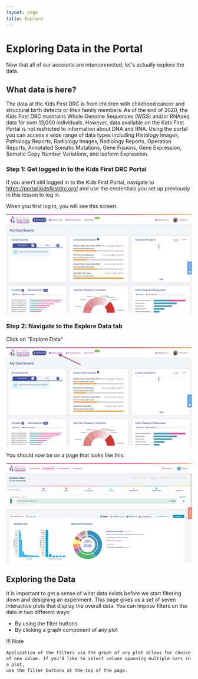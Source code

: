 ```yaml
---
layout: page
title: Explore
---
```


Exploring Data in the Portal
============================

Now that all of our accounts are interconnected, let's actually explore
the data.

What data is here?
------------------

The data at the Kids First DRC is from children with childhood cancer
and structural birth defects or their family members. As of the end of 2020,
the Kids First DRC maintains Whole Genome Sequences (WGS) and/or RNAseq
data for over 13,000 individuals. However, data available on the Kids First Portal
is not restricted to information about DNA and RNA. Using the portal you can access a
wide range of data types including Histology Images, Pathology Reports, Radiology
Images, Radiology Reports, Operation Reports, Annotated Somatic
Mutations, Gene Fusions, Gene Expression, Somatic Copy Number
Variations, and Isoform Expression.

### Step 1: Get logged in to the Kids First DRC Portal

If you aren't still logged in to the Kids First Portal, navigate to
<https://portal.kidsfirstdrc.org/> and use the credentials you set up
previously in this lesson to log in.

When you first log in, you will see
this screen:

![Kids First Dashboard](../images-kf/KidsFirstPortal_11.png "Kids First Dashboard")


### Step 2: Navigate to the Explore Data tab

Click on "Explore Data"

![Go To Explore Data](../images-kf/KidsFirstPortal_12.png "Go To Explore Data")

You should now be on a page that looks like this:

![Explore Data](../images-kf/KidsFirstPortal_13.png "Explore Data")

Exploring the Data
------------------

It is important to get a sense of what data exists before we start
filtering down and designing an experiment. This page gives us a set of
seven interactive plots that display the overall data. You can impose
filters on the data in two different ways:

-   By using the filter buttons
-   By clicking a graph component of any plot

!!! Note

    Application of the filters via the graph of any plot allows for choice of one value. If you'd like to select values spanning multiple bars in a plot,
    use the filter buttons at the top of the page.
